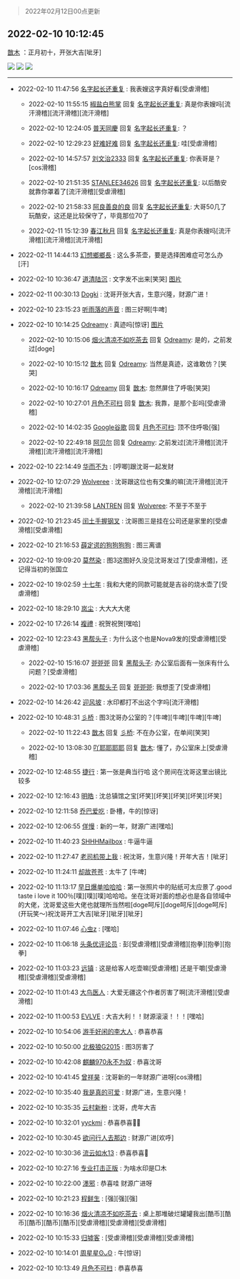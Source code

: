 > 2022年02月12日00点更新
<link rel="stylesheet" href="https://cdn.jsdelivr.net/gh/taotie6/sampleJSON@main/css/photo_show.css">
<meta name="referrer" content="no-referrer" />


 ## 2022-02-10 10:12:45 

 [㪚木](https://www.coolapk.com/feed/33435090?shareKey=YzgyNWExNmUwMDJiNjIwNDdmZmI~) ：正月初十，开张大吉[呲牙] 

<div class="album">
<img class="img-item" src="http://image.coolapk.com/feed/2022/0210/10/1081091_80a7b584_9163_7919_402@2880x2880.jpeg" />
<img class="img-item" src="http://image.coolapk.com/feed/2022/0210/10/1081091_25039761_9163_7925_754@1436x1436.jpeg" />
<img class="img-item" src="http://image.coolapk.com/feed/2022/0210/10/1081091_cfcc4bf6_9163_7949_783@2880x2880.jpeg" />
</div>

 ------- 

- 2022-02-10 11:47:56 [名字起长还重复](uid=485854) : 我表嫂这字真好看[受虐滑稽] 

    - 2022-02-10 11:55:15 [椒盐白熊掌](uid=3123411) 回复 [名字起长还重复](uid=485854): 真是你表嫂吗[流汗滑稽][流汗滑稽][流汗滑稽] 

    - 2022-02-10 12:24:05 [普天同慶](uid=4219593) 回复 [名字起长还重复](uid=485854): ？ 

    - 2022-02-10 12:29:23 [好难好难](uid=1908238) 回复 [名字起长还重复](uid=485854): 哇[受虐滑稽] 

    - 2022-02-10 14:57:57 [刘文治2333](uid=3626465) 回复 [名字起长还重复](uid=485854): 你表哥是？[cos滑稽] 

    - 2022-02-10 21:51:35 [STANLEE34626](uid=3325205) 回复 [名字起长还重复](uid=485854): 以后酷安就靠你罩着了[流汗滑稽][受虐滑稽] 

    - 2022-02-10 21:58:33 [阿良善良的良](uid=1031094) 回复 [名字起长还重复](uid=485854): 大哥50几了玩酷安，这还是比较保守了，毕竟那位70了 

    - 2022-02-11 15:12:39 [春江秋月](uid=1509911) 回复 [名字起长还重复](uid=485854): 真是你表嫂吗[流汗滑稽][流汗滑稽][流汗滑稽] 

- 2022-02-11 14:44:13 [幻想鄉鄉長](uid=699581) : 这么多茶壶，要是选择困难症可怎么办[汗] 

- 2022-02-10 10:36:47 [道清陆沉](uid=889471) : 文字发不出来[笑哭] [图片](http://image.coolapk.com/feed/2022/0210/10/889471_59ebc200_0606_6398_228@1440x931.jpeg)

- 2022-02-11 00:30:13 [Dogki](uid=593932) : 沈哥开张大吉，生意兴隆，财源广进！ 

- 2022-02-10 23:15:23 [听雨落的声音](uid=3650984) : 图三好啊[牛啤] 

- 2022-02-10 10:14:25 [Odreamy](uid=1658582) : 真迹吗[惊讶] [图片](http://image.coolapk.com/feed/2022/0210/10/1658582_ef99a87b_9264_9815_132@712x1302.jpeg)

    - 2022-02-10 10:15:06 [烟火清凉不如吃茶去](uid=4279524) 回复 [Odreamy](uid=1658582): 是的，之前发过[doge] 

    - 2022-02-10 10:15:12 [㪚木](uid=1081091) 回复 [Odreamy](uid=1658582): 当然是真迹，这谁敢仿？[笑哭] 

    - 2022-02-10 10:16:17 [Odreamy](uid=1658582) 回复 [㪚木](uid=1081091): 忽然屏住了呼吸[笑哭] 

    - 2022-02-10 10:27:01 [月色不可扫](uid=3639201) 回复 [㪚木](uid=1081091): 我靠，是那个彭吗[受虐滑稽] 

    - 2022-02-10 14:02:35 [Google谷歌](uid=963527) 回复 [月色不可扫](uid=3639201): 顶不住呼吸[强] 

    - 2022-02-10 22:49:18 [阿贝尔](uid=717920) 回复 [Odreamy](uid=1658582): 之前发过[流汗滑稽][流汗滑稽][流汗滑稽][流汗滑稽] 

- 2022-02-10 22:14:49 [华而不为](uid=1212555) : [哼唧]跟沈哥一起发财 

- 2022-02-10 12:07:29 [Wolveree](uid=3291395) : 沈哥跟这位也有交集的嘛[流汗滑稽][流汗滑稽][流汗滑稽] 

    - 2022-02-10 21:39:58 [LANTREN](uid=2194571) 回复 [Wolveree](uid=3291395): 不至于不至于 

- 2022-02-10 21:23:45 [闰土手握钢叉](uid=3177928) : 沈哥图三是挂在公司还是家里的[受虐滑稽][受虐滑稽] 

- 2022-02-10 21:16:53 [薛定谔的狗狗狗狗](uid=2327954) : 图三离谱 

- 2022-02-10 19:09:20 [莫然染](uid=704691) : 图3这图好久没见沈哥发过了[受虐滑稽]，还记得当初的张国立 

- 2022-02-10 19:02:59 [十七年](uid=732689) : 我和大佬的同款可能就是吉谷的烧水壶了[受虐滑稽] 

- 2022-02-10 18:29:10 [岚尘](uid=1308250) : 大大大大佬 

- 2022-02-10 17:26:14 [複禮](uid=1437066) : 祝贺祝贺[嘿哈] 

- 2022-02-10 12:23:43 [黑帮头子](uid=2838832) : 为什么这个也是Nova9发的[受虐滑稽][受虐滑稽] 

    - 2022-02-10 15:16:07 [戼戼戼](uid=4044548) 回复 [黑帮头子](uid=2838832): 办公室后面有一张床有什么问题？[受虐滑稽] 

    - 2022-02-10 17:03:36 [黑帮头子](uid=2838832) 回复 [戼戼戼](uid=4044548): 我想歪了[受虐滑稽] 

- 2022-02-10 14:26:42 [迎风坡](uid=2269289) : 水印都打不出这个字吗[流汗滑稽] 

- 2022-02-10 10:48:31 [彡桥](uid=3740933) : 图3沈哥办公室的？[牛啤][牛啤][牛啤][牛啤] 

    - 2022-02-10 11:22:43 [㪚木](uid=1081091) 回复 [彡桥](uid=3740933): 不在办公室，在单间[笑哭] 

    - 2022-02-10 13:08:30 [吖耶耶耶耶](uid=1523259) 回复 [㪚木](uid=1081091): 懂了，办公室床上[受虐滑稽] 

- 2022-02-10 12:48:55 [捷行](uid=1629443) : 第一张是典当行哈   这个房间在沈哥这里出镜比较多 

- 2022-02-10 12:16:43 [明皓](uid=1682514) : 沈总镇馆之宝[坏笑][坏笑][坏笑][坏笑][坏笑] 

- 2022-02-10 12:11:58 [乔巴爱吃](uid=927862) : 卧槽，牛的[惊讶] 

- 2022-02-10 12:06:55 [佯慢](uid=888105) : 新的一年，财源广进[嘿哈] 

- 2022-02-10 11:40:23 [SHHHMailbox](uid=3071885) : 牛逼牛逼 

- 2022-02-10 11:27:47 [老司机带上我](uid=1912353) : 祝沈哥，生意兴隆！开年大吉！[呲牙] 

- 2022-02-10 11:24:11 [却故苍苍](uid=1007840) : 太牛了 [牛啤] 

- 2022-02-10 11:13:17 [早日爆单哈哈哈](uid=2188936) : 第一张照片中的贴纸可太应景了.good taste i love it 100％[噗][噗][噗]哈哈哈。坐在沈哥对面的想必也是各自领域中的大佬，沈哥爱这些大佬也就理所当然啦[doge呵斥][doge呵斥][doge呵斥] (开玩笑～)祝沈哥开工大吉[呲牙][呲牙][呲牙] 

- 2022-02-10 11:07:46 [心虫z](uid=151532) : [嘿哈] 

- 2022-02-10 11:06:18 [头条优评论员](uid=744564) : 彭[受虐滑稽][受虐滑稽][抱拳][抱拳][抱拳] 

- 2022-02-10 11:03:23 [远镇](uid=1471248) : 这是给客人吃壶嘛[受虐滑稽]
还是干嚼[受虐滑稽][受虐滑稽][受虐滑稽] 

- 2022-02-10 11:01:43 [大鸟医人](uid=1511304) : 大爱无疆这个作者厉害了啊[流汗滑稽][受虐滑稽] 

- 2022-02-10 11:00:53 [EVLVE](uid=624501) : 大吉大利！！财源滚滚！！！[嘿哈] 

- 2022-02-10 10:54:06 [游手好闲的李大人](uid=1704844) : 恭喜恭喜 

- 2022-02-10 10:50:00 [北极狼G2015](uid=1022608) : 图3厉害了 

- 2022-02-10 10:42:08 [麒麟970永不为奴](uid=3363987) : 恭喜沈哥 

- 2022-02-10 10:41:45 [曾祥昊](uid=6695078) : 沈哥新的一年财源广进呀[cos滑稽] 

- 2022-02-10 10:35:40 [我是真的可爱](uid=731138) : 财源广进，生意兴隆！ 

- 2022-02-10 10:35:35 [云村新粉](uid=809098) : 沈哥，虎年大吉 

- 2022-02-10 10:32:01 [yyckmi](uid=2884622) : 恭喜恭喜🎉🎉 

- 2022-02-10 10:30:45 [欲问行人去那边](uid=826969) : 财源广进[欢呼] 

- 2022-02-10 10:30:36 [流云如水13](uid=3415673) : 恭喜恭喜🎉 

- 2022-02-10 10:27:16 [专业打击正版](uid=6543891) : 为啥水印是□木 

- 2022-02-10 10:22:00 [濹邪](uid=1210426) : 恭喜哇 财源广进呀 

- 2022-02-10 10:21:23 [程鲜生](uid=845250) : [强][强][强] 

- 2022-02-10 10:16:36 [烟火清凉不如吃茶去](uid=4279524) : 桌上那堆破烂罐罐我出[酷币][酷币][酷币][酷币][酷币][受虐滑稽][受虐滑稽][受虐滑稽] 

- 2022-02-10 10:15:33 [归墟客](uid=3287587) : [受虐滑稽][受虐滑稽][受虐滑稽] 

- 2022-02-10 10:14:01 [周星星ʘᴗʘ](uid=1078199) : 牛[惊讶] 

- 2022-02-10 10:13:49 [月色不可扫](uid=3639201) : 恭喜恭喜 

